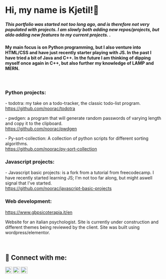 

<h1>Hi, my name is Kjetil!👋</h1>
<h5>This portfolio was started not too long ago, and is therefore not very populated with projects. I am slowly both adding new repos/projects, but aldo adding new features to my current projects. .</h5>
<h4>My main focus is on Python programming, but I also venture into HTML/CSS and have just recently starter playing with JS. In the past I have tried a bit of Java and C++. In the future I am thinking of dipping myself once again in C++, but also further my knowledge of LAMP and MERN.</h4>
<br>
<h3>Python projects:</h3>
<p>- todotra: my take on a todo-tracker, the classic todo-list program.<br>
<a href="https://github.com/noorac/todotra">https://github.com/noorac/todotra</a></p>
<p>- pwdgen: a program that will generate random passwords of varying length and copy it to the clipboard.<br>
<a href="https://github.com/noorac/pwdgen">https://github.com/noorac/pwdgen</a></p>
<p>- Py-sort-collection: A collection of python scripts for different sorting algorithms.<br>
<a href="https://github.com/noorac/py-sort-collection">https://github.com/noorac/py-sort-collection</a></p>
<h3>Javascript projects:</h3>
<p>- Javascript basic projects: is a fork from a tutorial from freecodecamp. I have recently started learning JS; I'm not too far along, but might aswell signal that I've started.<br>
<a href="https://github.com/noorac/javascript-basic-projects">https://github.com/noorac/javascript-basic-projects</a></p>
<h3>Web development:</h3>
<a href="https://www.gbpsicoterapia.it/en">https://www.gbpsicoterapia.it/en</a>
<p>
  Website for an italian psychologist. Site is currently under construction and different themes being reviewed by the client. Site was built using wordpress/elementor.
</p>


<br>
<h2> 🤳 Connect with me:</h2>

[<img align="left" alt="Noorac | Twitter" width="22px" src="https://cdn.jsdelivr.net/npm/simple-icons@v3/icons/twitter.svg" />][twitter]
[<img align="left" alt="Kjetil Paulsen | LinkedIn" width="22px" src="https://cdn.jsdelivr.net/npm/simple-icons@v3/icons/linkedin.svg" />][linkedin]
[<img align="left" alt="noorac_photography | Instagram" width="22px" src="https://cdn.jsdelivr.net/npm/simple-icons@v3/icons/instagram.svg" />][instagram]

[twitter]: https://twitter.com/noorac
[instagram]: https://www.instagram.com/noorac_photography/
[linkedin]: https://www.linkedin.com/in/kjetil-paulsen-631110b5/

<!--
**noorac/noorac** is a ✨ _special_ ✨ repository because its `README.md` (this file) appears on your GitHub profile.

Here are some ideas to get you started:

- 🔭 I’m currently working on ...
- 🌱 I’m currently learning ...
- 👯 I’m looking to collaborate on ...
- 🤔 I’m looking for help with ...
- 💬 Ask me about ...
- 📫 How to reach me: ...
- 😄 Pronouns: ...
- ⚡ Fun fact: ...
-->
